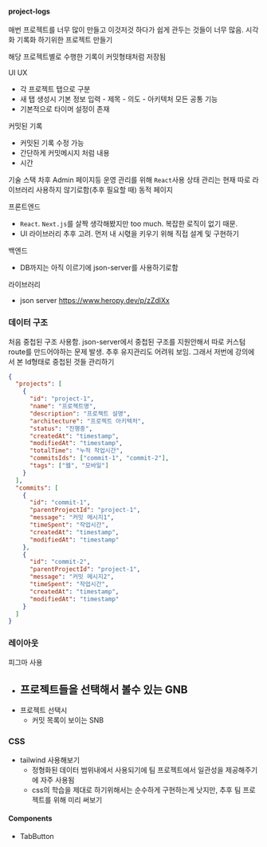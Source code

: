 #### project-logs

매번 프로젝트를 너무 많이 만들고 이것저것 하다가 쉽게 관두는 것들이 너무 많음.
시각화 기록화 하기위한 프로젝트 만들기

해당 프로젝트별로 수행한 기록이 커밋형태처럼 저장됨

UI UX

- 각 프로젝트 탭으로 구분
- 새 탭 생성시 기본 정보 입력 - 제목 - 의도 - 아키텍처
  모든 공통 기능
- 기본적으로 타이머 설정이 존재

커밋된 기록

- 커밋된 기록 수정 가능
- 간단하게 커밋메시지 처럼 내용
- 시간

기술 스택
차후 Admin 페이지등 운영 관리를 위해 `React`사용
상태 관리는 현재 따로 라이브러리 사용하지 않기로함(추후 필요할 때)
동적 페이지

프론트엔드

- `React`. `Next.js`를 살짝 생각해봤지만 too much. 복잡한 로직이 없기 때문.
- UI 라이브러리 추후 고려. 먼저 내 시렧을 키우기 위해 직접 설계 및 구현하기

백엔드

- DB까지는 아직 이르기에 json-server를 사용하기로함

라이브러리

- json server https://www.heropy.dev/p/zZdlXx

### 데이터 구조

처음 중첩된 구조 사용함. json-server에서 중첩된 구조를 지원안해서 따로 커스텀 route를 만드어야하는 문제 발생.
추후 유지관리도 어려워 보임.
그래서 저번에 강의에서 본 Id형태로 중첩된 것들 관리하기

```json
{
  "projects": [
    {
      "id": "project-1",
      "name": "프로젝트명",
      "description": "프로젝트 설명",
      "architecture": "프로젝트 아키텍처",
      "status": "진행중",
      "createdAt": "timestamp",
      "modifiedAt": "timestamp",
      "totalTime": "누적 작업시간",
      "commitsIds": ["commit-1", "commit-2"],
      "tags": ["웹", "모바일"]
    }
  ],
  "commits": [
    {
      "id": "commit-1",
      "parentProjectId": "project-1",
      "message": "커밋 메시지1",
      "timeSpent": "작업시간",
      "createdAt": "timestamp",
      "modifiedAt": "timestamp"
    },
    {
      "id": "commit-2",
      "parentProjectId": "project-1",
      "message": "커밋 메시지2",
      "timeSpent": "작업시간",
      "createdAt": "timestamp",
      "modifiedAt": "timestamp"
    }
  ]
}
```

### 레이아웃

피그마 사용

- 프로젝트들을 선택해서 볼수 있는 GNB
  -
- 프로젝트 선택시
  - 커밋 목록이 보이는 SNB

### CSS

- tailwind 사용해보기
  - 정형화된 데이터 범위내에서 사용되기에 팀 프로젝트에서 일관성을 제공해주기에 자주 사용됨
  - css의 학습을 제대로 하기위해서는 순수하게 구현하는게 낫지만, 추후 팀 프로젝트를 위해 미리 써보기

#### Components

- TabButton
